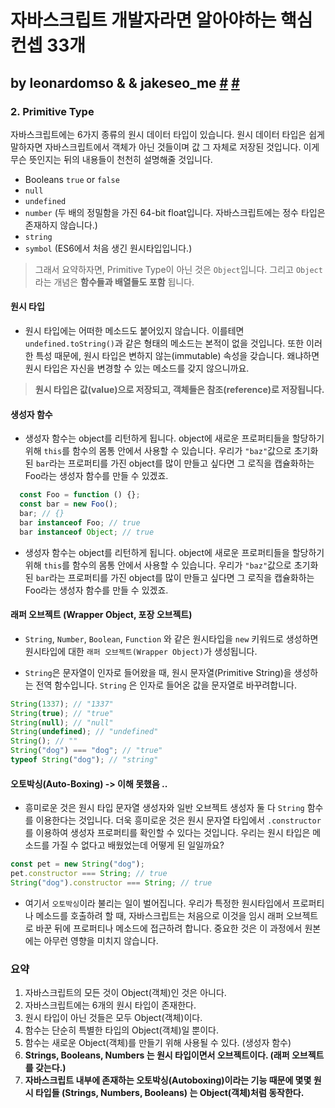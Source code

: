 # 자바스크립트 개발자라면 알아야하는 핵심 컨셉 33개 

## by leonardomso &  & jakeseo_me [#](https://github.com/leonardomso/33-js-concepts) [#](https://velog.io/@jakeseo_me/%EC%9E%90%EB%B0%94%EC%8A%A4%ED%81%AC%EB%A6%BD%ED%8A%B8-%EA%B0%9C%EB%B0%9C%EC%9E%90%EB%9D%BC%EB%A9%B4-%EC%95%8C%EC%95%84%EC%95%BC-%ED%95%A0-33%EA%B0%80%EC%A7%80-%EA%B0%9C%EB%85%90-2-%EC%9E%90%EB%B0%94%EC%8A%A4%ED%81%AC%EB%A6%BD%ED%8A%B8%EC%9D%98-%EC%9B%90%EC%8B%9C-%ED%83%80%EC%9E%85Primitive-Type-%EB%B2%88%EC%97%AD)

### 2. Primitive Type

자바스크립트에는 6가지 종류의 원시 데이터 타입이 있습니다. 원시 데이터 타입은 쉽게 말하자면 자바스크립트에서 객체가 아닌 것들이며 값 그 자체로 저장된 것입니다. 이게 무슨 뜻인지는 뒤의 내용들이 천천히 설명해줄 것입니다.

- Booleans `true` or `false`
- `null`
- `undefined`
- `number` (두 배의 정밀함을 가진 64-bit float입니다. 자바스크립트에는 정수 타입은 존재하지 않습니다.)
- `string`
- `symbol` (ES6에서 처음 생긴 원시타입입니다.)

> 그래서 요약하자면, Primitive Type이 아닌 것은 `Object`입니다. 그리고 `Object`라는 개념은 **함수들과 배열들도 포함** 됩니다.



#### 원시 타입

* 원시 타입에는 어떠한 메소드도 붙어있지 않습니다. 이를테면 `undefined.toString()`과 같은 형태의 메소드는 본적이 없을 것입니다. 또한 이러한 특성 때문에, 원시 타입은 변하지 않는(immutable) 속성을 갖습니다. 왜냐하면 원시 타입은 자신을 변경할 수 있는 메소드를 갖지 않으니까요.

> **원시 타입은 값(value)으로 저장되고, 객체들은 참조(reference)로 저장됩니다.**



#### 생성자 함수

* 생성자 함수는 object를 리턴하게 됩니다. object에 새로운 프로퍼티들을 할당하기 위해 `this`를 함수의 몸통 안에서 사용할 수 있습니다. 우리가 `"baz"`값으로 초기화된 `bar`라는 프로퍼티를 가진 object를 많이 만들고 싶다면 그 로직을 캡슐화하는 Foo라는 생성자 함수를 만들 수 있겠죠.

```javascript
  const Foo = function () {};
  const bar = new Foo();
  bar; // {}
  bar instanceof Foo; // true
  bar instanceof Object; // true
```

* 생성자 함수는 object를 리턴하게 됩니다. object에 새로운 프로퍼티들을 할당하기 위해 `this`를 함수의 몸통 안에서 사용할 수 있습니다. 우리가 `"baz"`값으로 초기화된 `bar`라는 프로퍼티를 가진 object를 많이 만들고 싶다면 그 로직을 캡슐화하는 Foo라는 생성자 함수를 만들 수 있겠죠.



#### 래퍼 오브젝트 (Wrapper Object, 포장 오브젝트)

* `String`, `Number`, `Boolean`, `Function` 와 같은 원시타입을 `new` 키워드로 생성하면 원시타입에 대한 `래퍼 오브젝트(Wrapper Object)`가 생성됩니다.

* `String`은 문자열이 인자로 들어왔을 때, 원시 문자열(Primitive String)을 생성하는 전역 함수입니다. `String` 은 인자로 들어온 값을 문자열로 바꾸려합니다.

```javascript
String(1337); // "1337"
String(true); // "true"
String(null); // "null"
String(undefined); // "undefined"
String(); // ""
String("dog") === "dog"; // "true"
typeof String("dog"); // "string"
```



#### 오토박싱(Auto-Boxing) -> 이해 못했음 ..

* 흥미로운 것은 원시 타입 문자열 생성자와 일반 오브젝트 생성자 둘 다 `String` 함수를 이용한다는 것입니다. 더욱 흥미로운 것은 원시 문자열 타입에서 `.constructor` 를 이용하여 생성자 프로퍼티를 확인할 수 있다는 것입니다. 우리는 원시 타입은 메소드를 가질 수 없다고 배웠었는데 어떻게 된 일일까요?

```javascript
const pet = new String("dog");
pet.constructor === String; // true
String("dog").constructor === String; // true
```

* 여기서 `오토박싱`이라 불리는 일이 벌어집니다. 우리가 특정한 원시타입에서 프로퍼티나 메소드를 호출하려 할 때, 자바스크립트는 처음으로 이것을 임시 래퍼 오브젝트로 바꾼 뒤에 프로퍼티나 메소드에 접근하려 합니다. 중요한 것은 이 과정에서 원본에는 아무런 영향을 미치지 않습니다.



### 요약

1. 자바스크립트의 모든 것이 Object(객체)인 것은 아니다.
2. 자바스크립트에는 6개의 원시 타입이 존재한다.
3. 원시 타입이 아닌 것들은 모두 Object(객체)이다.
4. 함수는 단순히 특별한 타입의 Object(객체)일 뿐이다.
5. 함수는 새로운 Object(객체)를 만들기 위해 사용될 수 있다. (생성자 함수)
6. **Strings, Booleans, Numbers 는 원시 타입이면서 오브젝트이다. (래퍼 오브젝트를 갖는다.)**
7. **자바스크립트 내부에 존재하는 오토박싱(Autoboxing)이라는 기능 때문에 몇몇 원시 타입들 (Strings, Numbers, Booleans) 는 Object(객체)처럼 동작한다.**